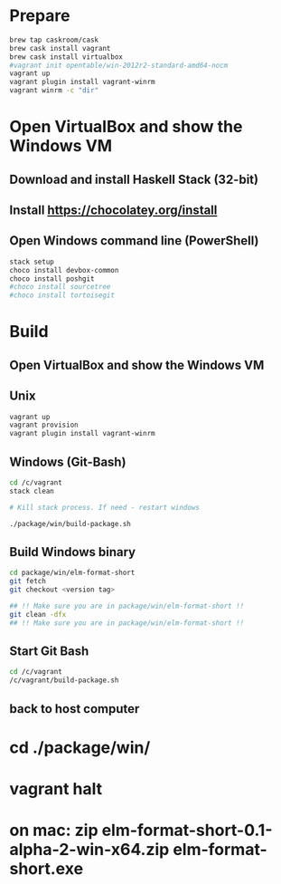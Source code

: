 # Prepare

```bash
brew tap caskroom/cask
brew cask install vagrant
brew cask install virtualbox
#vagrant init opentable/win-2012r2-standard-amd64-nocm
vagrant up
vagrant plugin install vagrant-winrm
vagrant winrm -c "dir"
```

# Open VirtualBox and show the Windows VM

## Download and install Haskell Stack (32-bit)

## Install https://chocolatey.org/install

## Open Windows command line (PowerShell)

```powershell
stack setup
choco install devbox-common
choco install poshgit
#choco install sourcetree
#choco install tortoisegit
```


# Build

## Open VirtualBox and show the Windows VM

## Unix

```bash
vagrant up
vagrant provision
vagrant plugin install vagrant-winrm
```

## Windows (Git-Bash)

```bash
cd /c/vagrant
stack clean

# Kill stack process. If need - restart windows

./package/win/build-package.sh
```

## Build Windows binary

```bash
cd package/win/elm-format-short
git fetch
git checkout <version tag>

## !! Make sure you are in package/win/elm-format-short !!
git clean -dfx
## !! Make sure you are in package/win/elm-format-short !!
```



## Start Git Bash

```bash
cd /c/vagrant
/c/vagrant/build-package.sh
```

## back to host computer
# cd ./package/win/
# vagrant halt

# on mac:  zip elm-format-short-0.1-alpha-2-win-x64.zip elm-format-short.exe
